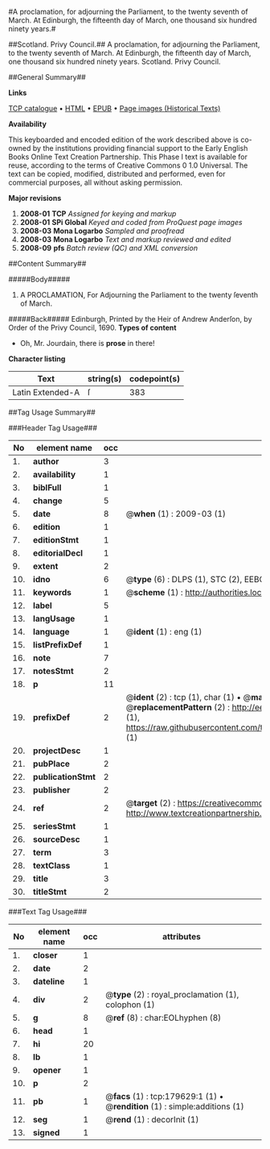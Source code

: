 #A proclamation, for adjourning the Parliament, to the twenty seventh of March. At Edinburgh, the fifteenth day of March, one thousand six hundred ninety years.#

##Scotland. Privy Council.##
A proclamation, for adjourning the Parliament, to the twenty seventh of March. At Edinburgh, the fifteenth day of March, one thousand six hundred ninety years.
Scotland. Privy Council.

##General Summary##

**Links**

[TCP catalogue](http://www.ota.ox.ac.uk/tcp/)  • 
[HTML](http://tei.it.ox.ac.uk/tcp/Texts-HTML/free/B05/B05623.html)  • 
[EPUB](http://tei.it.ox.ac.uk/tcp/Texts-EPUB/free/B05/B05623.epub) • 
[Page images (Historical Texts)](https://data.historicaltexts.jisc.ac.uk/view?pubId=eebo-52612325e&pageId=eebo-52612325e-179629-1)

**Availability**

This keyboarded and encoded edition of the
	       work described above is co-owned by the institutions
	       providing financial support to the Early English Books
	       Online Text Creation Partnership. This Phase I text is
	       available for reuse, according to the terms of Creative
	       Commons 0 1.0 Universal. The text can be copied,
	       modified, distributed and performed, even for
	       commercial purposes, all without asking permission.

**Major revisions**

1. __2008-01__ __TCP__ *Assigned for keying and markup*
1. __2008-01__ __SPi Global__ *Keyed and coded from ProQuest page images*
1. __2008-03__ __Mona Logarbo__ *Sampled and proofread*
1. __2008-03__ __Mona Logarbo__ *Text and markup reviewed and edited*
1. __2008-09__ __pfs__ *Batch review (QC) and XML conversion*

##Content Summary##

#####Body#####

1. A PROCLAMATION, For Adjourning the Parliament to the twenty ſeventh of March.

#####Back#####
Edinburgh, Printed by the Heir of Andrew Anderſon, by Order of the Privy Council, 1690.
**Types of content**

  * Oh, Mr. Jourdain, there is **prose** in there!

**Character listing**


|Text|string(s)|codepoint(s)|
|---|---|---|
|Latin Extended-A|ſ|383|

##Tag Usage Summary##

###Header Tag Usage###

|No|element name|occ|attributes|
|---|---|---|---|
|1.|__author__|3||
|2.|__availability__|1||
|3.|__biblFull__|1||
|4.|__change__|5||
|5.|__date__|8| @__when__ (1) : 2009-03 (1)|
|6.|__edition__|1||
|7.|__editionStmt__|1||
|8.|__editorialDecl__|1||
|9.|__extent__|2||
|10.|__idno__|6| @__type__ (6) : DLPS (1), STC (2), EEBO-CITATION (1), OCLC (1), VID (1)|
|11.|__keywords__|1| @__scheme__ (1) : http://authorities.loc.gov/ (1)|
|12.|__label__|5||
|13.|__langUsage__|1||
|14.|__language__|1| @__ident__ (1) : eng (1)|
|15.|__listPrefixDef__|1||
|16.|__note__|7||
|17.|__notesStmt__|2||
|18.|__p__|11||
|19.|__prefixDef__|2| @__ident__ (2) : tcp (1), char (1)  •  @__matchPattern__ (2) : ([0-9\-]+):([0-9IVX]+) (1), (.+) (1)  •  @__replacementPattern__ (2) : http://eebo.chadwyck.com/downloadtiff?vid=$1&page=$2 (1), https://raw.githubusercontent.com/textcreationpartnership/Texts/master/tcpchars.xml#$1 (1)|
|20.|__projectDesc__|1||
|21.|__pubPlace__|2||
|22.|__publicationStmt__|2||
|23.|__publisher__|2||
|24.|__ref__|2| @__target__ (2) : https://creativecommons.org/publicdomain/zero/1.0/ (1), http://www.textcreationpartnership.org/docs/. (1)|
|25.|__seriesStmt__|1||
|26.|__sourceDesc__|1||
|27.|__term__|3||
|28.|__textClass__|1||
|29.|__title__|3||
|30.|__titleStmt__|2||


###Text Tag Usage###

|No|element name|occ|attributes|
|---|---|---|---|
|1.|__closer__|1||
|2.|__date__|2||
|3.|__dateline__|1||
|4.|__div__|2| @__type__ (2) : royal_proclamation (1), colophon (1)|
|5.|__g__|8| @__ref__ (8) : char:EOLhyphen (8)|
|6.|__head__|1||
|7.|__hi__|20||
|8.|__lb__|1||
|9.|__opener__|1||
|10.|__p__|2||
|11.|__pb__|1| @__facs__ (1) : tcp:179629:1 (1)  •  @__rendition__ (1) : simple:additions (1)|
|12.|__seg__|1| @__rend__ (1) : decorInit (1)|
|13.|__signed__|1||
